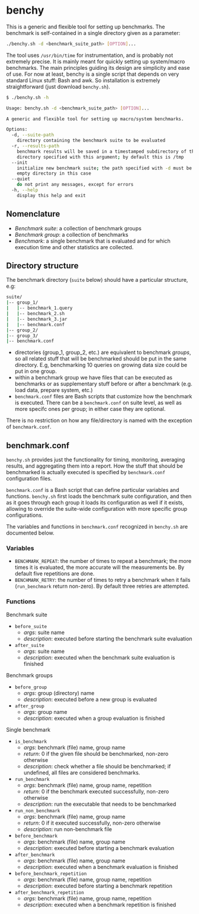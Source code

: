 # benchy

This is a generic and flexible tool for setting up benchmarks. The benchmark is
self-contained in a single directory given as a parameter:

```bash
./benchy.sh -d <benchmark_suite_path> [OPTION]...
```

The tool uses `/usr/bin/time` for instrumentation, and is probably not extremely
precise. It is mainly meant for quickly setting up system/macro benchmarks. The
main principles guiding its design are simplicity and ease of use. For now at 
least, benchy is a single script that depends on very standard Linux stuff: Bash
and awk. So installation is extremely straightforward (just download `benchy.sh`).

```bash
$ ./benchy.sh -h

Usage: benchy.sh -d <benchmark_suite_path> [OPTION]...

A generic and flexible tool for setting up macro/system benchmarks.

Options:
  -d, --suite-path
    directory containing the benchmark suite to be evaluated
  -r, --results-path
    benchmark results will be saved in a timestamped subdirectory of the
    directory specified with this argument; by default this is /tmp
  --init
    initialize new benchmark suite; the path specified with -d must be an
    empty directory in this case
  --quiet
    do not print any messages, except for errors
  -h, --help
    display this help and exit

```


## Nomenclature

- _Benchmark suite_: a collection of benchmark groups
- _Benchmark group_: a collection of benchmarks
- _Benchmark_: a single benchmark that is evaluated and for which execution time 
and other statistics are collected.


## Directory structure

The benchmark directory (`suite` below) should have a particular structure, e.g:

```bash
suite/
|-- group_1/
|   |-- benchmark_1.query
|   |-- benchmark_2.sh
|   |-- benchmark_3.jar
|   |-- benchmark.conf
|-- group_2/
|-- group_3/
|-- benchmark.conf
```

- directories (group_1, group_2, etc.) are equivalent 
to benchmark _groups_, so all related stuff that will be benchmarked should 
be put in the same directory. E.g, benchmarking 10 queries on growing data size 
could be put in one group.
- within a benchmark group we have files that can be executed as benchmarks
or as supplementary stuff before or after a benchmark (e.g. load data, prepare
system, etc.)
- `benchmark.conf` files are Bash scripts that customize how the benchmark is 
executed. There can be a `benchmark.conf` on suite level, as well as more 
specifc ones per group; in either case they are optional.

There is no restriction on how any file/directory is named with the exception
of `benchmark.conf`.


## benchmark.conf

`benchy.sh` provides just the functionality for timing, monitoring, averaging 
results, and aggregating them into a report. How the stuff that should be 
benchmarked is actually executed is specified by `benchmark.conf` configuration 
files.

`benchmark.conf` is a Bash script that can define particular variables and
functions. `benchy.sh` first loads the benchmark suite configuration, and then
as it goes through each group it loads its configuration as well if it
exists, allowing to override the suite-wide configuration with more specific
group configurations.

The variables and functions in `benchmark.conf` recognized in `benchy.sh` are
documented below.


### Variables

- `BENCHMARK_REPEAT`: the number of times to repeat a benchmark; the more times 
it is evaluated, the more accurate will the measurements be. By default five
repetitions are done.
- `BENCHMARK_RETRY`: the number of times to retry a benchmark when it fails
(`run_benchmark` return non-zero). By default three retries are attempted.


### Functions

Benchmark suite

- `before_suite`
    - _args_: suite name
    - _description_: executed before starting the benchmark suite evaluation
- `after_suite`
    - _args_: suite name
    - _description_: executed when the benchmark suite evaluation is finished

Benchmark groups

- `before_group`
    - _args_: group (directory) name
    - _description_: executed before a new group is evaluated
- `after_group`
    - _args_: group name
    - _description_: executed when a group evaluation is finished

Single benchmark

- `is_benchmark`
    - _args_: benchmark (file) name, group name
    - _return_: 0 if the given file should be benchmarked, non-zero otherwise
    - _description_: check whether a file should be benchmarked; if undefined,
    all files are considered benchmarks.
- `run_benchmark`
    - _args_: benchmark (file) name, group name, repetition
    - _return_: 0 if the benchmark executed successfully, non-zero otherwise
    - _description_: run the executable that needs to be benchmarked
- `run_non_benchmark`
    - _args_: benchmark (file) name, group name
    - _return_: 0 if it executed successfully, non-zero otherwise
    - _description_: run non-benchmark file
- `before_benchmark`
    - _args_: benchmark (file) name, group name
    - _description_: executed before starting a benchmark evaluation
- `after_benchmark`
    - _args_: benchmark (file) name, group name
    - _description_: executed when a benchmark evaluation is finished
- `before_benchmark_repetition`
    - _args_: benchmark (file) name, group name, repetition
    - _description_: executed before starting a benchmark repetition
- `after_benchmark_repetition`
    - _args_: benchmark (file) name, group name, repetition
    - _description_: executed when a benchmark repetition is finished
